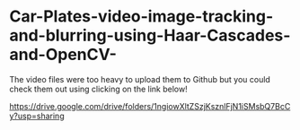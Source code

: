 # Car-Plates-video-image-tracking-and-blurring-using-Haar-Cascades-and-OpenCV-
The video files were too heavy to upload them to Github but you could check them out using clicking on the link below!

https://drive.google.com/drive/folders/1ngiowXltZSzjKsznlFjN1iSMsbQ7BcCy?usp=sharing
